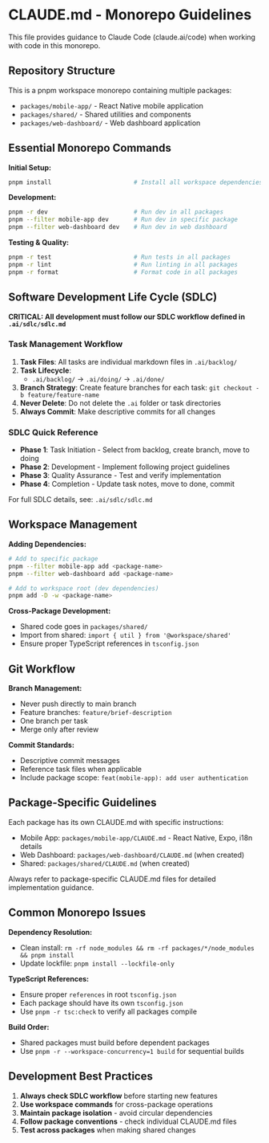 # CLAUDE.md - Monorepo Guidelines

This file provides guidance to Claude Code (claude.ai/code) when working with code in this monorepo.

## Repository Structure

This is a pnpm workspace monorepo containing multiple packages:
- `packages/mobile-app/` - React Native mobile application
- `packages/shared/` - Shared utilities and components
- `packages/web-dashboard/` - Web dashboard application

## Essential Monorepo Commands

**Initial Setup:**
```bash
pnpm install                       # Install all workspace dependencies
```

**Development:**
```bash
pnpm -r dev                        # Run dev in all packages
pnpm --filter mobile-app dev       # Run dev in specific package
pnpm --filter web-dashboard dev    # Run dev in web dashboard
```

**Testing & Quality:**
```bash
pnpm -r test                       # Run tests in all packages
pnpm -r lint                       # Run linting in all packages
pnpm -r format                     # Format code in all packages
```

## Software Development Life Cycle (SDLC)

**CRITICAL: All development must follow our SDLC workflow defined in `.ai/sdlc/sdlc.md`**

### Task Management Workflow
1. **Task Files**: All tasks are individual markdown files in `.ai/backlog/`
2. **Task Lifecycle**: 
   - `.ai/backlog/` → `.ai/doing/` → `.ai/done/`
3. **Branch Strategy**: Create feature branches for each task: `git checkout -b feature/feature-name`
4. **Never Delete**: Do not delete the `.ai` folder or task directories
5. **Always Commit**: Make descriptive commits for all changes

### SDLC Quick Reference
- **Phase 1**: Task Initiation - Select from backlog, create branch, move to doing
- **Phase 2**: Development - Implement following project guidelines
- **Phase 3**: Quality Assurance - Test and verify implementation
- **Phase 4**: Completion - Update task notes, move to done, commit

For full SDLC details, see: `.ai/sdlc/sdlc.md`

## Workspace Management

**Adding Dependencies:**
```bash
# Add to specific package
pnpm --filter mobile-app add <package-name>
pnpm --filter web-dashboard add <package-name>

# Add to workspace root (dev dependencies)
pnpm add -D -w <package-name>
```

**Cross-Package Development:**
- Shared code goes in `packages/shared/`
- Import from shared: `import { util } from '@workspace/shared'`
- Ensure proper TypeScript references in `tsconfig.json`

## Git Workflow

**Branch Management:**
- Never push directly to main branch
- Feature branches: `feature/brief-description`
- One branch per task
- Merge only after review

**Commit Standards:**
- Descriptive commit messages
- Reference task files when applicable
- Include package scope: `feat(mobile-app): add user authentication`

## Package-Specific Guidelines

Each package has its own CLAUDE.md with specific instructions:
- Mobile App: `packages/mobile-app/CLAUDE.md` - React Native, Expo, i18n details
- Web Dashboard: `packages/web-dashboard/CLAUDE.md` (when created)
- Shared: `packages/shared/CLAUDE.md` (when created)

Always refer to package-specific CLAUDE.md files for detailed implementation guidance.

## Common Monorepo Issues

**Dependency Resolution:**
- Clean install: `rm -rf node_modules && rm -rf packages/*/node_modules && pnpm install`
- Update lockfile: `pnpm install --lockfile-only`

**TypeScript References:**
- Ensure proper `references` in root `tsconfig.json`
- Each package should have its own `tsconfig.json`
- Use `pnpm -r tsc:check` to verify all packages compile

**Build Order:**
- Shared packages must build before dependent packages
- Use `pnpm -r --workspace-concurrency=1 build` for sequential builds

## Development Best Practices

1. **Always check SDLC workflow** before starting new features
2. **Use workspace commands** for cross-package operations
3. **Maintain package isolation** - avoid circular dependencies
4. **Follow package conventions** - check individual CLAUDE.md files
5. **Test across packages** when making shared changes
